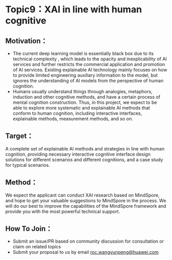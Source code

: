 # Topic9：XAI in line with human cognitive

## Motivation：
* The current deep learning model is essentially black box due to its technical complexity , which leads to the opacity and inexplicability of AI services and further restricts the commercial application and promotion of AI services. Existing explainable AI technology mainly focuses on how to provide limited engineering auxiliary information to the model, but ignores the understanding of AI models from the perspective of human cognition.
* Humans usually understand things through analogies, metaphors, induction and other cognitive methods, and have a certain process of mental cognition construction. Thus, in this project, we expect to be able to explore more systematic and explainable AI methods that conform to human cognition, including interactive interfaces, explainable methods, measurement methods, and so on.


## Target：
A complete set of explainable AI methods and strategies in line with human cognition, providing necessary interactive cognitive interface design solutions for different scenarios and different cognitions, and a case study for typical scenarios.

## Method：
​We expect the applicant can conduct XAI research based on MindSpore, and hope to get your valuable suggestions to MindSpore in the process. We will do our best to improve the capabilities of the MindSpore framework and  provide you with the most powerful technical support.

## How To Join：
* Submit an issue/PR based on community discussion for consultation or claim on related topics
* Submit your proposal to us by email roc.wangyunpeng@huawei.com